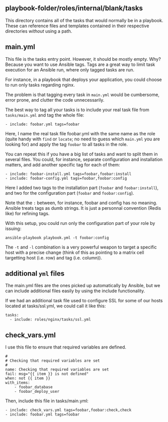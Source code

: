 ## playbook-folder/roles/internal/blank/tasks

This directory contains all of the tasks that would normally be in a playbook. These can reference files and templates contained in their respective directories _without_ using a path.

## main.yml

This file is the tasks entry point. However, it should be mostly empty. Why? Because you want to use Ansible tags. Tags are a great way to limit task execution for an Ansible run, where only tagged tasks are run.

For instance, in a playbook that deploys your application, you could choose to run only tasks regarding nginx.

The problem is that tagging every task in `main.yml` would be cumbersome, error prone, and clutter the code unnecessarily.

The best way to tag all your tasks is to include your real task file from `tasks/main.yml` and tag the whole file:

    - include: foobar.yml tags=foobar

Here, I name the real task file foobar.yml with the same name as the role (quite handy with `find` or `locate`; no need to guess which `main.yml` you are looking for) and apply the tag `foobar` to all tasks in the role.

You can repeat this if you have a big list of tasks and want to split them in several files. You could, for instance, separate configuration and installation matters, and add another specific tag for each of them:

    - include: foobar-install.yml tags=foobar,foobar:install
    - include: foobar-config.yml tags=foobar,foobar:config

Here I added two tags to the installation part (`foobar` and `foobar:install`), and two for the configuration part (`foobar` and `foobar:config`).

Note that the `:` between, for instance, foobar and config has no meaning. Ansible treats tags as dumb strings. It is just a personnal convention (Redis like) for refining tags.

With this setup, you could run only the configuration part of your role by issuing:

    ansible-playbook playbook.yml -t foobar:config

The `-t` and `-l` combination is a very powerful weapon to target a specific host with a precise change (think of this as pointing to a matrix cell targetting host (i.e. row) and tag (i.e. column)).

## additional `yml` files

The main.yml files are the ones picked up automatically by Ansible, but we can include additional files easily by using the include functionality.

If we had an additional task file used to configure SSL for some of our hosts located at tasks/ssl.yml, we could call it like this:

    tasks:
      - include: roles/nginx/tasks/ssl.yml

## check_vars.yml

I use this file to ensure that required variables are defined.

    #
    # Checking that required variables are set
    #
    name: Checking that required variables are set
    fail: msg="{{ item }} is not defined"
    when: not {{ item }}
    with_items:
        - foobar_database
        - foobar_deploy_user

Then, include this file in tasks/main.yml:

    - include: check_vars.yml tags=foobar,foobar:check,check
    - include: foobar.yml tags=foobar


